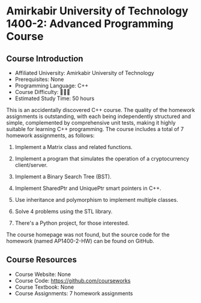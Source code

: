 # Amirkabir University of Technology 1400-2: Advanced Programming Course

## Course Introduction

- Affiliated University: Amirkabir University of Technology
- Prerequisites: None
- Programming Language: C++
- Course Difficulty: 🌟🌟🌟
- Estimated Study Time: 50 hours

This is an accidentally discovered C++ course. The quality of the homework assignments is outstanding, with each being independently structured and simple, complemented by comprehensive unit tests, making it highly suitable for learning C++ programming. The course includes a total of 7 homework assignments, as follows:

1. Implement a Matrix class and related functions.

2. Implement a program that simulates the operation of a cryptocurrency client/server.

3. Implement a Binary Search Tree (BST).

4. Implement SharedPtr and UniquePtr smart pointers in C++.

5. Use inheritance and polymorphism to implement multiple classes.

6. Solve 4 problems using the STL library.

7. There's a Python project, for those interested.

The course homepage was not found, but the source code for the homework (named AP1400-2-HW) can be found on GitHub.

## Course Resources

- Course Website: None
- Course Code: <https://github.com/courseworks>
- Course Textbook: None
- Course Assignments: 7 homework assignments